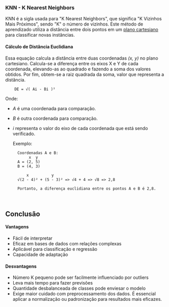 ### KNN - K Nearest Neighbors

KNN é a sigla usada para "K Nearest Neighbors", que significa "K Vizinhos Mais Próximos", sendo "K" o número de vizinhos. Este método de aprendizado utiliza a distância entre dois pontos em um [plano cartesiano](https://pt.wikipedia.org/wiki/Sistema_de_coordenadas_cartesiano#/media/Ficheiro:Cartesian-coordinate-system.svg) para classificar novas instâncias.

#### Cálculo de Distância Euclidiana

Essa equação calcula a distância entre duas coordenadas *(x, y)* no plano cartesiano. Calcula-se a diferença entre os eixos X e Y de cada coordenada, elevando-as ao quadrado e fazendo a soma dos valores obtidos. Por fim, obtem-se a raiz quadrada da soma, valor que representa a distância.

        DE = √( Ai - Bi )²

Onde:

- *A* é uma coordenada para comparação. 
- *B* é outra coordenada para comparação. 
- *i* representa o valor do eixo de cada coordenada que está sendo verificado.

    Exemplo:

        Coordenadas A e B:
             x  y
        A = (2, 5)
        B = (4, 3)
        
            x          y
        √(2 - 4)² + (5 - 3)² => √4 + 4 => √8 => 2,8

        Portanto, a diferença euclidiana entre os pontos A e B é 2,8.

<br>

## Conclusão

#### Vantagens

- Fácil de interpretar
- Eficaz em bases de dados com relações complexas
- Aplicável para classificação e regressão
- Capacidade de adaptação

#### Desvantagens

- Número K pequeno pode ser facilmente influenciado por outliers
- Leva mais tempo para fazer previsões
- Quantidade desbalanceada de classes pode enviesar o modelo
- Exige maior cuidado com preprocessamento dos dados. É essencial aplicar a normalização ou padronização para resultados mais eficazes.